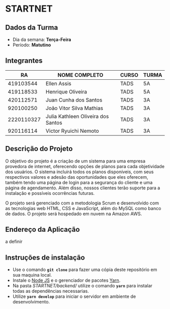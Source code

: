 # **STARTNET**

## Dados da Turma
* Dia da semana: **Terça-Feira**
* Período: **Matutino**

## Integrantes
| RA   | NOME COMPLETO | CURSO | TURMA |
|------|---------------|-------|-------|
| 419103544 | Ellen Assis | TADS  | 5A    |
| 419118533 | Henrique Oliveira   | TADS  | 5A    |
| 420112571 | Juan Cunha dos Santos | TADS  | 3A    |
| 920100250 | João Vitor Silva Mathias | TADS  | 3A    |
| 2220110327 | Julia Kathleen Oliveira dos Santos| TADS  | 3A |
| 920116114 | Victor Ryuichi Nemoto| TADS  | 3A |

## Descrição do Projeto

O objetivo do projeto é a criação de um sistema para uma empresa provedora de internet, oferecendo opções de planos para cada objetividade dos usuários.
O sistema incluirá todos os planos disponíveis, com seus respectivos valores e adesão das oportunidades que eles oferecem, também tendo uma página de login para a segurança do cliente e uma página de agendamento. Além disso, nossos clientes terão suporte para a instalação e possíveis ocorrências futuras.

O projeto será gerenciado com a metodologia Scrum e desenvolvido com as tecnologias web HTML, CSS e JavaScript, além do MySQL como banco de dados. O projeto será hospedado em nuvem na Amazon AWS.

## Endereço da Aplicação
a definir

## Instruções de instalação

  - Use o comando **`git clone`** para fazer uma cópia deste repositório em sua maquina local.
  - Instale o [Node JS](https://nodejs.org/pt-br/) e o gerenciador de pacotes [Yarn](https://classic.yarnpkg.com/en/docs/install/#windows-stable).
  - Na pasta *STARTNET/backend/* utilize o comando **`yarn`** para instalar todas as dependências necessarias.
  - Utilize **`yarn develop`** para iniciar o servidor em ambiente de desenvolvimento.
